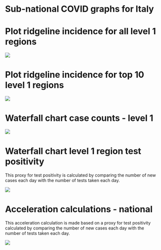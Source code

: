 Sub-national COVID graphs for Italy
================

# Plot ridgeline incidence for all level 1 regions

![](/covidregionaldatagraphs/images/Italy-ridgeline-all-level-1-graphs-1.png)<!-- -->

# Plot ridgeline incidence for top 10 level 1 regions

![](/covidregionaldatagraphs/images/Italy-ridgeline-top-ten-level-1-graphs-1.png)<!-- -->

# Waterfall chart case counts - level 1

![](/covidregionaldatagraphs/images/Italy-waterfall-case-count-level-1-1.png)<!-- -->

# Waterfall chart level 1 region test positivity

This proxy for test positivity is calculated by comparing the number of
new cases each day with the number of tests taken each day.

![](/covidregionaldatagraphs/images/Italy-waterfall-positivity-level-1-graph-1.png)<!-- -->

# Acceleration calculations - national

This acceleration calculation is made based on a proxy for test
positivity calculated by comparing the number of new cases each day with
the number of tests taken each day.

![](/covidregionaldatagraphs/images/Italy-acceleration-national-graphs-1.png)<!-- -->

